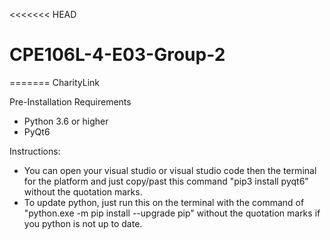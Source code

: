 <<<<<<< HEAD
# CPE106L-4-E03-Group-2
=======
CharityLink

Pre-Installation Requirements
- Python 3.6 or higher
- PyQt6

Instructions:
- You can open your visual studio or visual studio code then the terminal for the platform and just copy/past this command "pip3 install pyqt6" without the quotation marks.
- To update python, just run this on the terminal with the command of "python.exe -m pip install --upgrade pip" without the quotation marks if you python is not up to date.
